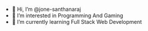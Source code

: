 - 👋 Hi, I’m @jone-santhanaraj
- 👀 I’m interested in Programming And Gaming
- 🌱 I’m currently learning Full Stack Web Development

<!---
jone-santhanaraj/jone-santhanaraj is a ✨ special ✨ repository because its `README.md` (this file) appears on your GitHub profile.
You can click the Preview link to take a look at your changes.
--->
